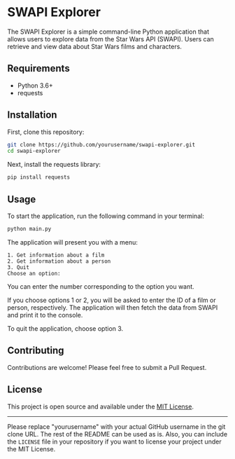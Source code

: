# SWAPI Explorer

The SWAPI Explorer is a simple command-line Python application that allows users to explore data from the Star Wars API (SWAPI). Users can retrieve and view data about Star Wars films and characters.

## Requirements

- Python 3.6+
- requests

## Installation

First, clone this repository:

```bash
git clone https://github.com/yourusername/swapi-explorer.git
cd swapi-explorer
```

Next, install the requests library:

```bash
pip install requests
```

## Usage

To start the application, run the following command in your terminal:

```bash
python main.py
```

The application will present you with a menu:

```
1. Get information about a film
2. Get information about a person
3. Quit
Choose an option:
```

You can enter the number corresponding to the option you want.

If you choose options 1 or 2, you will be asked to enter the ID of a film or person, respectively. The application will then fetch the data from SWAPI and print it to the console.

To quit the application, choose option 3.

## Contributing

Contributions are welcome! Please feel free to submit a Pull Request.

## License

This project is open source and available under the [MIT License](LICENSE).

---

Please replace "yourusername" with your actual GitHub username in the git clone URL. The rest of the README can be used as is. Also, you can include the `LICENSE` file in your repository if you want to license your project under the MIT License.

